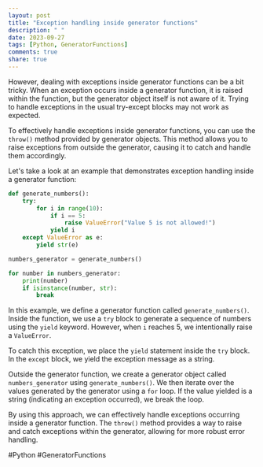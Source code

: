 ```yaml
---
layout: post
title: "Exception handling inside generator functions"
description: " "
date: 2023-09-27
tags: [Python, GeneratorFunctions]
comments: true
share: true
---
```


However, dealing with exceptions inside generator functions can be a bit tricky. When an exception occurs inside a generator function, it is raised within the function, but the generator object itself is not aware of it. Trying to handle exceptions in the usual try-except blocks may not work as expected.

To effectively handle exceptions inside generator functions, you can use the `throw()` method provided by generator objects. This method allows you to raise exceptions from outside the generator, causing it to catch and handle them accordingly.

Let's take a look at an example that demonstrates exception handling inside a generator function:

```python
def generate_numbers():
    try:
        for i in range(10):
            if i == 5:
                raise ValueError("Value 5 is not allowed!")
            yield i
    except ValueError as e:
        yield str(e)

numbers_generator = generate_numbers()

for number in numbers_generator:
    print(number)
    if isinstance(number, str):
        break

```

In this example, we define a generator function called `generate_numbers()`. Inside the function, we use a `try` block to generate a sequence of numbers using the `yield` keyword. However, when `i` reaches 5, we intentionally raise a `ValueError`.

To catch this exception, we place the `yield` statement inside the `try` block. In the `except` block, we yield the exception message as a string.

Outside the generator function, we create a generator object called `numbers_generator` using `generate_numbers()`. We then iterate over the values generated by the generator using a `for` loop. If the value yielded is a string (indicating an exception occurred), we break the loop.

By using this approach, we can effectively handle exceptions occurring inside a generator function. The `throw()` method provides a way to raise and catch exceptions within the generator, allowing for more robust error handling.

#Python #GeneratorFunctions